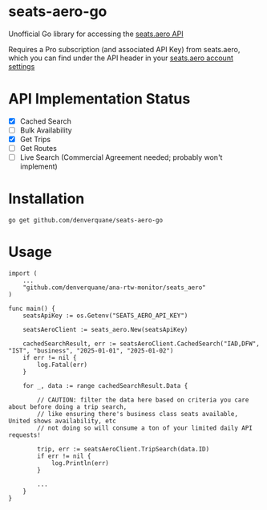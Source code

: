 # seats-aero-go
Unofficial Go library for accessing the [seats.aero API](https://developers.seats.aero/reference/getting-started-p)

Requires a Pro subscription (and associated API Key) from seats.aero, which you can find under the API header in your [seats.aero account settings](https://seats.aero/settings)

# API Implementation Status
- [X] Cached Search
- [ ] Bulk Availability
- [X] Get Trips
- [ ] Get Routes
- [ ] Live Search (Commercial Agreement needed; probably won't implement)

# Installation

`go get github.com/denverquane/seats-aero-go`

# Usage
```
import (
    ...
    "github.com/denverquane/ana-rtw-monitor/seats_aero"
)

func main() {
    seatsApiKey := os.Getenv("SEATS_AERO_API_KEY")

    seatsAeroClient := seats_aero.New(seatsApiKey)
    
    cachedSearchResult, err := seatsAeroClient.CachedSearch("IAD,DFW", "IST", "business", "2025-01-01", "2025-01-02")
    if err != nil {
        log.Fatal(err)
    }
    
    for _, data := range cachedSearchResult.Data {
    
        // CAUTION: filter the data here based on criteria you care about before doing a trip search, 
        // like ensuring there's business class seats available, United shows availability, etc 
        // not doing so will consume a ton of your limited daily API requests!
        
        trip, err := seatsAeroClient.TripSearch(data.ID)
        if err != nil {
            log.Println(err)
        }
        
        ...
    }
}
```
